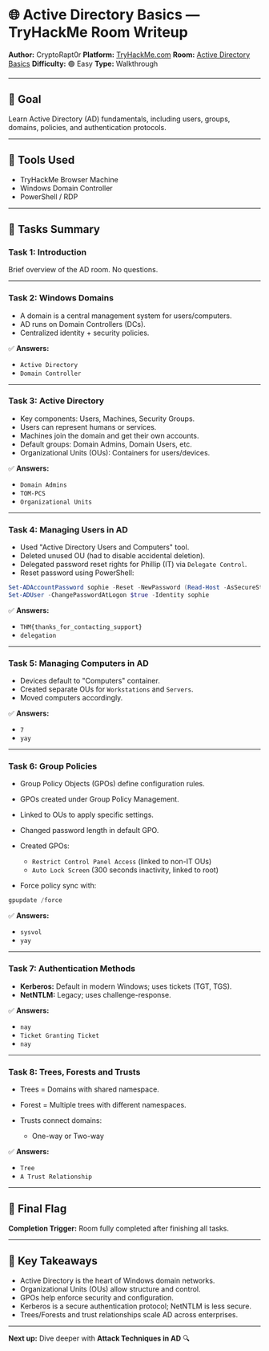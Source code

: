# 🌐 Active Directory Basics — TryHackMe Room Writeup

**Author:** CryptoRapt0r
**Platform:** [TryHackMe.com](https://tryhackme.com)
**Room:** [Active Directory Basics](https://tryhackme.com/room/winadbasics)
**Difficulty:** 🟢 Easy
**Type:** Walkthrough

---

## 🎯 Goal

Learn Active Directory (AD) fundamentals, including users, groups, domains, policies, and authentication protocols.

---

## 🔧 Tools Used

* TryHackMe Browser Machine
* Windows Domain Controller
* PowerShell / RDP

---

## 🧭 Tasks Summary

### Task 1: Introduction

Brief overview of the AD room. No questions.

---

### Task 2: Windows Domains

* A domain is a central management system for users/computers.
* AD runs on Domain Controllers (DCs).
* Centralized identity + security policies.

✅ **Answers:**

* `Active Directory`
* `Domain Controller`

---

### Task 3: Active Directory

* Key components: Users, Machines, Security Groups.
* Users can represent humans or services.
* Machines join the domain and get their own accounts.
* Default groups: Domain Admins, Domain Users, etc.
* Organizational Units (OUs): Containers for users/devices.

✅ **Answers:**

* `Domain Admins`
* `TOM-PCS`
* `Organizational Units`

---

### Task 4: Managing Users in AD

* Used "Active Directory Users and Computers" tool.
* Deleted unused OU (had to disable accidental deletion).
* Delegated password reset rights for Phillip (IT) via `Delegate Control`.
* Reset password using PowerShell:

```powershell
Set-ADAccountPassword sophie -Reset -NewPassword (Read-Host -AsSecureString)
Set-ADUser -ChangePasswordAtLogon $true -Identity sophie
```

✅ **Answers:**

* `THM{thanks_for_contacting_support}`
* `delegation`

---

### Task 5: Managing Computers in AD

* Devices default to "Computers" container.
* Created separate OUs for `Workstations` and `Servers`.
* Moved computers accordingly.

✅ **Answers:**

* `7`
* `yay`

---

### Task 6: Group Policies

* Group Policy Objects (GPOs) define configuration rules.
* GPOs created under Group Policy Management.
* Linked to OUs to apply specific settings.
* Changed password length in default GPO.
* Created GPOs:

  * `Restrict Control Panel Access` (linked to non-IT OUs)
  * `Auto Lock Screen` (300 seconds inactivity, linked to root)
* Force policy sync with:

```powershell
gpupdate /force
```

✅ **Answers:**

* `sysvol`
* `yay`

---

### Task 7: Authentication Methods

* **Kerberos:** Default in modern Windows; uses tickets (TGT, TGS).
* **NetNTLM:** Legacy; uses challenge-response.

✅ **Answers:**

* `nay`
* `Ticket Granting Ticket`
* `nay`

---

### Task 8: Trees, Forests and Trusts

* Trees = Domains with shared namespace.
* Forest = Multiple trees with different namespaces.
* Trusts connect domains:

  * One-way or Two-way

✅ **Answers:**

* `Tree`
* `A Trust Relationship`

---

## 🏁 Final Flag

**Completion Trigger:** Room fully completed after finishing all tasks.

---

## 🧠 Key Takeaways

* Active Directory is the heart of Windows domain networks.
* Organizational Units (OUs) allow structure and control.
* GPOs help enforce security and configuration.
* Kerberos is a secure authentication protocol; NetNTLM is less secure.
* Trees/Forests and trust relationships scale AD across enterprises.

---

**Next up:** Dive deeper with **Attack Techniques in AD** 🔍
